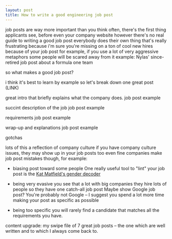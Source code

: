 ```yaml
---
layout: post
title: How to write a good engineering job post
---
```

job posts are way more important than you think
often, there's the first thing applicants see, before even your company website
however there's no real guide to writing a good job post
everybody does their own thing
that's really frustrating because i'm sure you're missing on a ton of cool new hires because of your job post
for example, if you use a lot of very aggressive metaphors some people will be scared away from it
    example: Nylas' since-retired job post about a formula one team

so what makes a good job post?

i think it's best to learn by example so let's break down one great post (LINK)

great intro that briefly explains what the company does.
    job post example

succint description of the job
    job post example

requirements
    job post example

wrap-up and explanations
    job post example

gotchas

lots of this a reflection of company culture
if you have company culture issues, they may show up in your job posts too
even fine companies make job post mistakes though, for example:
-  biasing post toward some people
    One really useful tool to "lint" your job post is the [Kat Matfield's gender decoder](http://gender-decoder.katmatfield.com/)

- being very evasive
    you see that a lot with big companies
    they hire lots of people so they have one catch-all job post
    Maybe show Google job post?
    You're probably not Google – I suggest you spend a lot more time making your post as specific as possible

- being too specific
    you will rarely find a candidate that matches all the requirements you have.  

content upgrade: my swipe file of 7 great job posts – the one which are well written and to which I always come back to.
